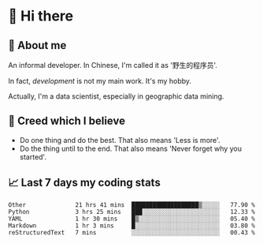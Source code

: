 # 👋 Hi there

## :speech_balloon: About me

An informal developer. In Chinese, I'm called it as '野生的程序员'.

In fact, _development_ is not my main work. It's my hobby.

Actually, I'm a data scientist, especially in geographic data mining.

## :see_no_evil: Creed which I believe

- Do one thing and do the best. That also means 'Less is more'.
- Do the thing until to the end. That also means 'Never forget why you started'.

## :chart_with_upwards_trend: Last 7 days my coding stats

<!--START_SECTION:waka-->
```text
Other              21 hrs 41 mins  ███████████████████▒░░░░░   77.90 % 
Python             3 hrs 25 mins   ███░░░░░░░░░░░░░░░░░░░░░░   12.33 % 
YAML               1 hr 30 mins    █▒░░░░░░░░░░░░░░░░░░░░░░░   05.40 % 
Markdown           1 hr 3 mins     █░░░░░░░░░░░░░░░░░░░░░░░░   03.80 % 
reStructuredText   7 mins          ░░░░░░░░░░░░░░░░░░░░░░░░░   00.43 % 
```
<!--END_SECTION:waka-->
